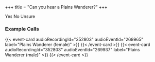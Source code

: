 +++
title = "Can you hear a Plains Wanderer?"
+++

<oe-verification-grid data-campaign="Powerful Owl" id="verification-grid" grid-size="1">
    <oe-verification verified="true" shortcut="y">Yes</oe-verification>
    <oe-verification verified="false" shortcut="n">No</oe-verification>
    <oe-verification verified="unsure" shortcut="u">Unsure</oe-verification>
    <oe-data-source
        slot="data-source"
        for="verification-grid"
        allow-downloads="false"
    ></oe-data-source>
</oe-verification-grid>

<div class="examples-container">
    <h3>Example Calls</h3>
    <div class="example-calls">
        {{< event-card audioRecordingId="352803" audioEventId="269965" label="Plains Wanderer (female)" >}}
        {{< /event-card >}}
        {{< event-card audioRecordingId="352803" audioEventId="269937" label="Plains Wanderer (male)" >}}
        {{< /event-card >}}
    </div>
</div>

<style>
.examples-container {
    margin-block: var(--micro-padding-large);
}

.example-calls {
    display: flex;
    gap: var(--micro-padding-medium);
    flex-wrap: wrap;

    > * {
        flex: 1 1;
        min-width: 20rem;
    }
}
</style>
